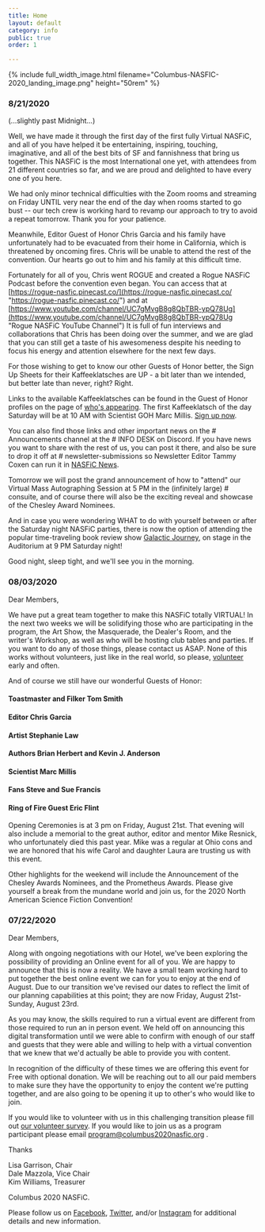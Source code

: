 ```yaml
---
title: Home
layout: default
category: info
public: true
order: 1

---
```

{% include full_width_image.html filename="Columbus-NASFIC-2020_landing_image.png" height="50rem" %}

### 8/21/2020

(...slightly past Midnight...)

Well, we have made it through the first day of the first fully Virtual NASFiC, and all of you have helped it be entertaining, inspiring, touching, imaginative, and all of the best bits of SF and fannishness that bring us together. This NASFiC is the most International one yet, with attendees from 21 different countries so far, and we are proud and delighted to have every one of you here.

We had only minor technical difficulties with the Zoom rooms and streaming on Friday UNTIL very near the end of the day when rooms started to go bust -- our tech crew is working hard to revamp our approach to try to avoid a repeat tomorrow. Thank you for your patience.

Meanwhile, Editor Guest of Honor Chris Garcia and his family have unfortunately had to be evacuated from their home in California, which is threatened by oncoming fires. Chris will be unable to attend the rest of the convention.  Our hearts go out to him and his family at this difficult time.

Fortunately for all of you, Chris went ROGUE and created a Rogue NASFiC Podcast before the convention even began. You can access that at [https://rogue-nasfic.pinecast.co/](https://rogue-nasfic.pinecast.co/ "https://rogue-nasfic.pinecast.co/")  and at [https://www.youtube.com/channel/UC7gMvgB8g8QbTBR-ypQ78Ug](https://www.youtube.com/channel/UC7gMvgB8g8QbTBR-ypQ78Ug "Rogue NASFiC YouTube Channel")  It is full of fun interviews and collaborations that Chris has been doing over the summer, and we are glad that you can still get a taste of his awesomeness despite his needing to focus his energy and attention elsewhere for the next few days.

For those wishing to get to know our other Guests of Honor better, the Sign Up Sheets for their Kaffeeklatsches are UP - a bit later than we intended, but better late than never, right?  Right.

Links to the available Kaffeeklatsches can be found in the Guest of Honor profiles on the page of [who's appearing](https://columbus2020nasfic.org/guests.html "Guests"). The first Kaffeeklatsch of the day Saturday will be at 10 AM with Scientist GOH Marc Millis.  [Sign up now](https://forms.gle/BUjhGckubRGvAobL8 "Sign Up Form").

You can also find those links and other important news on the # Announcements channel at the # INFO DESK on Discord. If you have news you want to share with the rest of us, you can post it there, and also be sure to drop it off at # newsletter-submissions so Newsletter Editor Tammy Coxen can run it in [NASFiC News](https://columbus2020nasfic.org/NASFiCnews.html "Newsletter").

Tomorrow we will post the grand announcement of how to "attend" our Virtual Mass Autographing Session at 5 PM in the (infinitely large)  # consuite, and of course there will also be the exciting reveal and showcase of the Chesley Award Nominees.

And in case you were wondering WHAT to do with yourself between or after the Saturday night NASFiC parties, there is now the option of attending the popular time-traveling book review show [Galactic Journey](http://galacticjourney.org/ "website"), on stage in the Auditorium at 9 PM Saturday night!

Good night, sleep tight, and we'll see you in the morning.

### 08/03/2020

Dear Members,

We have put a great team together to make this NASFiC totally VIRTUAL! In the next two weeks we will be solidifying those who are participating in the program, the Art Show, the Masquerade, the Dealer's Room, and the writer's Workshop, as well as who will be hosting club tables and parties. If you want to do any of those things, please contact us ASAP.  None of this works without volunteers, just like in the real world, so please, [volunteer](https://form.jotform.com/201906040573044?fbclid=IwAR1I79sPqqTA08fb3Ue4yMIkZR_913tq87qv5dnlg6pHrw0mTCUDrk8mKPQ) early and often.

And of course we still have our wonderful Guests of Honor:

#### Toastmaster and Filker Tom Smith

#### Editor  Chris Garcia

#### Artist  Stephanie Law

#### Authors  Brian Herbert and Kevin J. Anderson

#### Scientist  Marc Millis

#### Fans  Steve and Sue Francis

#### Ring of Fire Guest  Eric Flint

Opening Ceremonies is at 3 pm on Friday, August 21st. That evening will also include a memorial to the great author, editor and mentor Mike Resnick, who unfortunately died this past year.  Mike was a regular at Ohio cons and we are honored that his wife Carol and daughter Laura are trusting us with this event.

Other highlights for the weekend will include the Announcement of the Chesley Awards Nominees, and the Prometheus Awards.  Please give yourself a break from the mundane world and join us, for the 2020 North American Science Fiction Convention!

### 07/22/2020

Dear Members,

Along with ongoing negotiations with our Hotel, we've been exploring the possibility of providing an Online event for all of you. We are happy to announce that this is now a reality. We have a small team working hard to put together the best online event we can for you to enjoy at the end of August. Due to our transition we've revised our dates to reflect the limit of our planning capabilities at this point; they are now Friday, August 21st-Sunday, August 23rd.

As you may know, the skills required to run a virtual event are different from those required to run an in person event. We held off on announcing this digital transformation until we were able to confirm with enough of our staff and guests that they were able and willing to help with a virtual convention that we knew that we'd actually be able to provide you with content.

In recognition of the difficulty of these times we are offering this event for Free with optional donation. We will be reaching out to all our paid members to make sure they have the opportunity to enjoy the content we're putting together, and are also going to be opening it up to other's who would like to join.

If you would like to volunteer with us in this challenging transition please fill out [our volunteer survey](https://form.jotform.com/201906040573044?fbclid=IwAR1I79sPqqTA08fb3Ue4yMIkZR_913tq87qv5dnlg6pHrw0mTCUDrk8mKPQ). If you would like to join us as a program participant please email program@columbus2020nasfic.org .

Thanks

Lisa Garrison, Chair  
Dale Mazzola, Vice Chair  
Kim Williams, Treasurer

Columbus 2020 NASFiC.

Please follow us on [Facebook](https://www.facebook.com/groups/540911450142993/), [Twitter](https://twitter.com/CColumbus2020), and/or [Instagram](https://www.instagram.com/columbusin2020/) for additional details and new information.